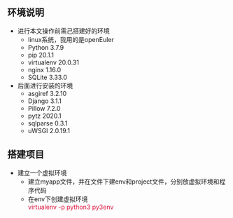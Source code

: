 ## 环境说明
* 进行本文操作前需己搭建好的环境
  - linux系统，我用的是openEuler
  - Python 3.7.9
  - pip 20.1.1
  - virtualenv 20.0.31
  - nginx 1.16.0
  - SQLite 3.33.0
* 后面进行安装的环境 
  - asgiref 3.2.10
  - Django 3.1.1
  - Pillow 7.2.0
  - pytz 2020.1
  - sqlparse 0.3.1
  - uWSGI 2.0.19.1



## 搭建项目
* 建立一个虚拟环境
  - 建立myapp文件，并在文件下建env和project文件，分别放虚拟环境和程序代码
  - 在env下创建虚拟环境      
    <font color=#DC143C>virtualenv -p python3 py3env</font>
    
